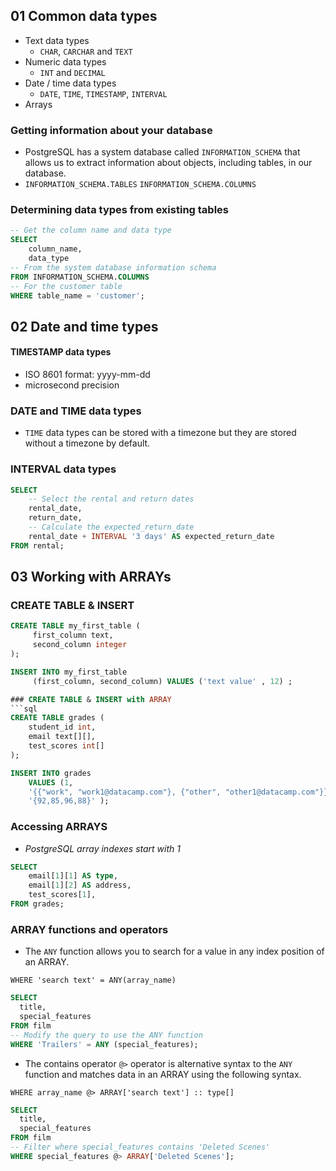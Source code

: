 ## 01 Common data types
- Text data types
     - `CHAR`, `CARCHAR` and `TEXT`
- Numeric data types
     - `INT` and `DECIMAL`
- Date / time data types
     - `DATE`, `TIME`, `TIMESTAMP`, `INTERVAL`
- Arrays

### Getting information about your database
- PostgreSQL has a system database called `INFORMATION_SCHEMA` that allows us to extract information about objects, including tables, in our database.
- `INFORMATION_SCHEMA.TABLES` `INFORMATION_SCHEMA.COLUMNS`

### Determining data types from existing tables
```sql
-- Get the column name and data type
SELECT
 	column_name, 
    data_type
-- From the system database information schema
FROM INFORMATION_SCHEMA.COLUMNS 
-- For the customer table
WHERE table_name = 'customer';
```

## 02 Date and time types
#### TIMESTAMP  data types
- ISO 8601 format: yyyy-mm-dd  
- microsecond precision
### DATE and TIME data types
- `TIME` data types can be stored with a timezone but they are stored without a timezone by default.
### INTERVAL data types
```sql
SELECT
 	-- Select the rental and return dates
	rental_date,
	return_date,
 	-- Calculate the expected_return_date
	rental_date + INTERVAL '3 days' AS expected_return_date
FROM rental;
```
## 03 Working with ARRAYs
### CREATE TABLE & INSERT
```sql
CREATE TABLE my_first_table (
     first_column text,
     second_column integer
);

INSERT INTO my_first_table
     (first_column, second_column) VALUES ('text value' , 12) ;

### CREATE TABLE & INSERT with ARRAY
```sql
CREATE TABLE grades (
    student_id int,
    email text[][],
    test_scores int[]
);
```
```sql
INSERT INTO grades
    VALUES (1,
    '{{"work", "work1@datacamp.com"}, {"other", "other1@datacamp.com"}}',
    '{92,85,96,88}' );
```
### Accessing ARRAYS
- *PostgreSQL array indexes start with 1*
```sql
SELECT
    email[1][1] AS type,
    email[1][2] AS address,
    test_scores[1],
FROM grades;
```

### ARRAY functions and operators
- The `ANY` function allows you to search for a value in any index position of an ARRAY. 
```
WHERE 'search text' = ANY(array_name)
```
```sql
SELECT
  title, 
  special_features 
FROM film 
-- Modify the query to use the ANY function 
WHERE 'Trailers' = ANY (special_features);
```
- The contains operator `@>` operator is alternative syntax to the `ANY` function and matches data in an ARRAY using the following syntax.
```
WHERE array_name @> ARRAY['search text'] :: type[]  
```
```sql
SELECT 
  title, 
  special_features
FROM film 
-- Filter where special_features contains 'Deleted Scenes'
WHERE special_features @> ARRAY['Deleted Scenes'];
```